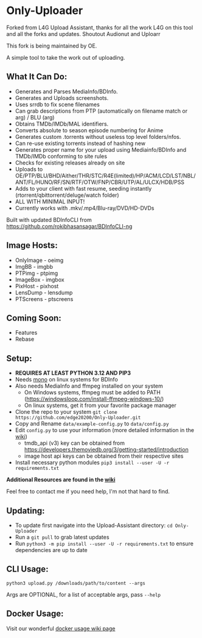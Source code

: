 # Only-Uploader

Forked from L4G Upload Assistant, thanks for all the work L4G on this tool and all the forks and updates. Shoutout Audionut and Uploarr

This fork is being maintained by OE.

A simple tool to take the work out of uploading.

## What It Can Do:
  - Generates and Parses MediaInfo/BDInfo.
  - Generates and Uploads screenshots.
  - Uses srrdb to fix scene filenames
  - Can grab descriptions from PTP (automatically on filename match or arg) / BLU (arg)
  - Obtains TMDb/IMDb/MAL identifiers.
  - Converts absolute to season episode numbering for Anime
  - Generates custom .torrents without useless top level folders/nfos.
  - Can re-use existing torrents instead of hashing new
  - Generates proper name for your upload using Mediainfo/BDInfo and TMDb/IMDb conforming to site rules
  - Checks for existing releases already on site
  - Uploads to OE/PTP/BLU/BHD/Aither/THR/STC/R4E(limited)/HP/ACM/LCD/LST/NBL/ANT/FL/HUNO/RF/SN/RTF/OTW/FNP/CBR/UTP/AL/ULCX/HDB/PSS
  - Adds to your client with fast resume, seeding instantly (rtorrent/qbittorrent/deluge/watch folder)
  - ALL WITH MINIMAL INPUT!
  - Currently works with .mkv/.mp4/Blu-ray/DVD/HD-DVDs

  Built with updated BDInfoCLI from https://github.com/rokibhasansagar/BDInfoCLI-ng

  ## Image Hosts:
  - OnlyImage - oeimg
  - ImgBB - imgbb
  - PTPimg - ptpimg
  - ImageBox - imgbox
  - PixHost - pixhost
  - LensDump - lensdump
  - PTScreens - ptscreens

## Coming Soon:
  - Features
  - Rebase

## **Setup:**
   - **REQUIRES AT LEAST PYTHON 3.12 AND PIP3**
   - Needs [mono](https://www.mono-project.com/) on linux systems for BDInfo
   - Also needs MediaInfo and ffmpeg installed on your system
      - On Windows systems, ffmpeg must be added to PATH (https://windowsloop.com/install-ffmpeg-windows-10/)
      - On linux systems, get it from your favorite package manager
   - Clone the repo to your system `git clone https://github.com/edge20200/Only-Uploader.git`
   - Copy and Rename `data/example-config.py` to `data/config.py`
   - Edit `config.py` to use your information (more detailed information in the [wiki](https://github.com/edge20200/Only-Uploader/wiki))
      - tmdb_api (v3) key can be obtained from https://developers.themoviedb.org/3/getting-started/introduction
      - image host api keys can be obtained from their respective sites
   - Install necessary python modules `pip3 install --user -U -r requirements.txt`
     
   

   **Additional Resources are found in the [wiki](https://github.com/edge20200/Only-Uploader/wiki)**
   
   Feel free to contact me if you need help, I'm not that hard to find.

## **Updating:**
  - To update first navigate into the Upload-Assistant directory: `cd Only-Uploader`
  - Run a `git pull` to grab latest updates
  - Run `python3 -m pip install --user -U -r requirements.txt` to ensure dependencies are up to date
## **CLI Usage:**
  
  `python3 upload.py /downloads/path/to/content --args`
  
  Args are OPTIONAL, for a list of acceptable args, pass `--help`
## **Docker Usage:**
  Visit our wonderful [docker usage wiki page](https://github.com/edge20200/Only-Uploader/wiki/Docker)
